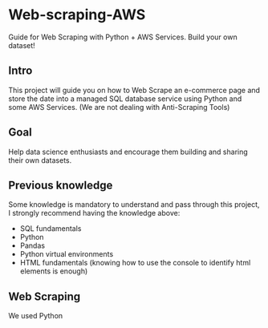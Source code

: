 # Web-scraping-AWS
Guide for Web Scraping with Python + AWS Services. Build your own dataset!

## Intro

This project will guide you on how to Web Scrape an e-commerce page and store the date into a managed SQL database service using Python and some AWS Services. (We are not dealing with Anti-Scraping Tools)

## Goal

Help data science enthusiasts and encourage them building and sharing their own datasets.

## Previous knowledge
Some knowledge is mandatory to understand and pass through this project, I strongly recommend having the knowledge above:
- SQL fundamentals
- Python
- Pandas
- Python virtual environments
- HTML fundamentals (knowing how to use the console to identify html elements is enough)

## Web Scraping
We used Python 
